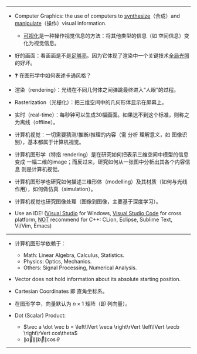 
---

- Computer Graphics: the use of computers to <ins>synthesize</ins>（合成）and <ins>manipulate</ins>（操作）visual information.

  - <ins>可视化</ins>是一种操作视觉信息的方法：将其他类型的信息（如 空间信息）变化为视觉信息。

- 好的画面：看画面是不是<ins>足够亮</ins>。因为它体现了渲染中一个关键技术<ins>全局光照</ins>的好坏。

- ❓ 在图形学中如何表述卡通风格？

- 渲染（rendering）：光线在不同几何体之间弹跳最终进入“人眼”的过程。

- Rasterization（光栅化）：把三维空间中的几何形体显示在屏幕上。

- 实时（real-time）：每秒钟可以生成30幅画面。如果达不到这个标准，则称之为离线（offline）。

- 计算机视觉：一切需要猜测/推断/推理的内容（需 分析 理解意义，如 图像识别），基本都属于计算机视觉。

- 计算机图形学（特指 rendering）是在研究如何把表示三维空间中模型的信息 变成 一幅二维的image；而反过来，研究如何从一张图中分析出其各个内容信息 则是计算机视觉。

- 计算机图形学也研究如何描述三维形体（modelling）及其材质（如何与光线作用），如何做仿真（simulation）。

- 计算机视觉也研究图像处理（图像到图像，主要基于深度学习）。

- Use an IDE! (<ins>Visual Studio</ins> for Windows, <ins>Visual Studio Code</ins> for cross platform, <ins>NOT</ins> recommend for C++: CLion, Eclipse, Sublime Text, Vi/Vim, Emacs)

---

- 计算机图形学依赖于：

  - Math: Linear Algebra, Calculus, Statistics.
  - Physics: Optics, Mechanics.
  - Others: Signal Processing, Numerical Analysis.

- Vector does not hold information about its absolute starting position.

- Cartesian Coordinates 即 直角坐标系。

- 在图形学中，向量默认为 $n \times 1$ 矩阵（即 列向量）。

- Dot (Scalar) Product:

  - $\vec a \dot \vec b = \left\lVert \veca \right\rVert \left\lVert \vecb \right\rVert cos\theta$
  - $\left\lVert \vec a \right\rVert \left\lVert \vec b \right\rVert \cos\theta$

---

